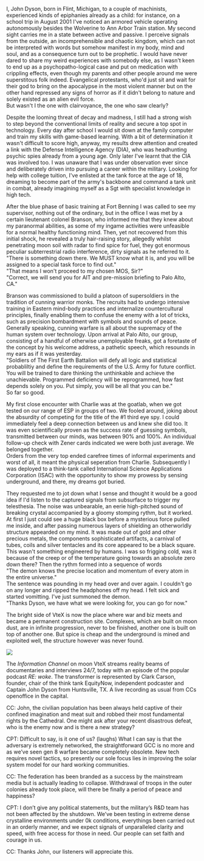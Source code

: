 I, John Dyson, born in Flint, Michigan, to a couple of machinists, experienced kinds of epiphanies already as a child: for instance, on a school trip in August 2001 I've noticed an armored vehicle operating autonomously besides the Wolverine to Ann Arbor Train station. My second sight carries me in a state between active and passive. I perceive signals from the outside, an incomprehensible and chaotic kingdom, which can not be interpreted with words but somehow manifest in my body, mind and soul, and as a consequence turn out to be prophetic. 
I would have never dared to share my weird experiences with somebody else, as I wasn't keen to end up as a psychopatho-logical case and put on medication with crippling effects, even though my parents and other people around me were superstitous folk indeed.
Evangelical protestants, who'd just sit and wait for their god to bring on the apocalypse in the most violent manner but on the other hand repressed any signs of horror as if it didn't belong to nature and solely existed as an alien evil force.<br>
But wasn't I the one with clairvoyance, the one who saw clearly?

Despite the looming threat of decay and madness, I still had a strong wish to step beyond the conventional limits of reality and secure a top spot in technology. Every day after school I would sit down at the family computer and train my skills with game-based learning. With a bit of determination it wasn't difficult to score high, anyway, my results drew attention and created a link with the Defense Intelligence Agency (DIA), who was headhunting psychic spies already from a young age. Only later I've learnt that the CIA was involved too. I was unaware that I was under observation ever since and deliberately driven into pursuing a career within the military. Looking for help with college tuition, I've enlisted at the tank force at the age of 18, dreaming to become part of the army's backbone and command a tank unit in combat, already imagining myself as a Sgt with specialist knowledge in high tech. 

After the blue phase of basic training at Fort Benning I was called to see my supervisor, nothing out of the ordinary, but in the office I was met by a certain lieutenant colonel Branson, who informed me that they knew about my paranormal abilities, as some of my ingame activities were unfeasible for a normal healthy functioning mind. Then, yet not recovered from this initial shock, he revealed a truly hair-raising story, allegedly whilst penetrating moon soil with radar to find spice for fuel, they got enormous peculiar subterrestrial radio interference, dirty signals as he referred to it.<br>
"There is something down there. We MUST know what it is, and you will be assigned to a special task force to find out."<br>
"That means I won't proceed to my chosen MOS, Sir?"<br>
"Correct, we will send you for AIT and pre-mission briefing to Palo Alto, CA."

Branson was commissioned to build a platoon of supersoldiers in the tradition of cunning warrior monks. The recruits had to undergo intensive training in Eastern mind-body practices and internalize countercultural principles, finally enabling them to confuse the enemy with a lot of tricks, such as precision bombardment with symbols and sounds of peace. Generally speaking, cunning warfare is all about the supremacy of the human system over technology. Upon arrival at Palo Alto, our group, consisting of a handful of otherwise unemployable freaks, got a foretaste of the concept by his welcome address, a pathetic speech, which resounds in my ears as if it was yesterday.<br>
"Soldiers of The First Earth Battalion will defy all logic and statistical probabliltiy and define the requirements of the U.S. Army for future conflict. 
You will be trained to dare thinking the unthinkable and achieve the unachievable. Programmed deficiency will be reprogrammed, how fast depends solely on you. Put simply, you will be all that you can be."<br>
So far so good.
 
My first close encounter with Charlie was at the goatlab, when we got tested on our range of ESP in groups of two. We fooled around, joking about the absurdity of competing for the title of the #1 third eye spy. I could immediately feel a deep connection between us and knew she did too. It was even scientifically proven as the success rate of guessing symbols, transmitted between our minds, was between 90% and 100%. An individual follow-up check with Zener cards indicated we were both just average. We belonged together.<br>
Orders from the very top ended carefree times of informal experiments and worst of all, it meant the physical seperation from Charlie. Subsequently I was deployed to a think-tank called International Science Applications Corporation (ISAC) with the opportunity to show my prowess by sensing underground, and there, my dreams got buried.

They requested me to jot down what I sense and thought it would be a good idea if I'd listen to the captured signals from subsurface to trigger my telesthesia. The noise was unbearable, an eerie high-pitched sound of breaking crystal accompanied by a gloomy stomping rythm, but it worked. At first I just could see a huge black box before a mysterious force pulled me inside, and after passing numerous layers of shielding an otherworldly structure appearded on my mind. It was made out of gold and other precious metals, the components sophisticated artifacts, a carnival of tubes, coils and silver tentacles and its core appeared to be a black square. This wasn't something engineered by humans. I was so frigging cold, was it because of the creep or of the temperature going towards an absolute zero down there? Then the rythm formed into a sequence of words<br>
"The demon knows the precise location and momentum of every atom in the entire universe."<br>
The sentence was pounding in my head over and over again. I couldn't go on any longer and ripped the headphones off my head. I felt sick and started vomitting. I've just summoned the demon.<br>
"Thanks Dyson, we have what we were looking for, you can go for now."

The bright side of VteX is now the place where war and biz meets and became
a permanent construction site. Complexes, which are built on moon dust, are in infinite progression, never to be finished, another one is built on top of another one. But spice is cheap and the underground is mined and exploited well, the structure however was never found. 

![](https://github.com/the-vtex-files/the-vtex-files.github.io/blob/master/images/transformer.gif)

The *Information Channel* on moon VteX streams reality beams of documentaries and interviews 24/7, today with an episode of the popular podcast *RE: woke*. The transformer is represented by Clark Carson, founder, chair of the think tank EquityNow, independent podcaster and Captain John Dyson from Huntsville, TX. A live recording as usual from CCs openoffice in the capital.


CC: John, the civilian population has been always held captive of their confined imagination and meat suit and robbed their most fundamental rights by the Cathedral. One might ask after your recent disastrous defeat, who is the enemy now and is there a new strategy?

CPT: Difficult to say, is it one of us? (laughs) What I can say is that the adversary is extremely networked, the straightforward GCC is no more and as we’ve seen gen 8 warfare became completely obsolete. New tech requires novel tactics, so presently our sole focus lies in improving the solar system model for our hard working communities.

CC: The federation has been branded as a success by the mainstream media but is actually leading to collapse. Withdrawal of troops in the outer colonies already took place, will there be finally a period of peace and happiness?

CPT: I don’t give any political statements, but the military’s R&D team has not been affected by the shutdown. We’ve been testing in extreme dense crystalline environments under 0k conditions, everythings been carried out in an orderly manner, and we expect signals of unparalleled clarity and speed, with free access for those in need. Our people can set faith and courage in us.

CC: Thanks John, our listeners will appreciate this. 


